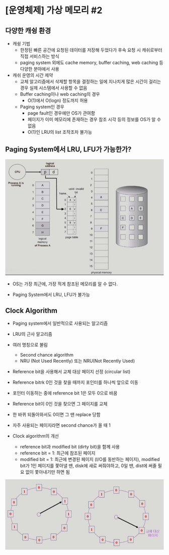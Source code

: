 # [운영체제] 가상 메모리 #2

## 다양한 캐슁 환경

- 캐슁 기법
    - 한정된 빠른 공간에 요청된 데이터를 저장해 두었다가 후속 요청 시 캐쉬로부터 직접 서비스하는 방식
    - paging system 외에도 cache memory, buffer caching, web caching 등 다양한 분야에서 사용
- 캐쉬 운영의 시간 제약
    - 교체 알고리즘에서 삭제할 항목을 결정하는 일에 지나치게 많은 시간이 걸리는 경우 실제 시스템에서 사용할 수 없음
    - Buffer caching이나 web caching의 경우
        - O(1)에서 O(logn) 정도까지 허용
    - Paging system인 경우
        - page fault인 경우에만 OS가 관여함
        - 페이지가 이미 메모리에 존재하는 경우 참조 시각 등의 정보를 OS가 알 수 없음
        - O(1)인 LRU의 list 조작조차 불가능

## Paging System에서 LRU, LFU가 가능한가?

![](../../assets/img/posts/운영체제/15-1.png)

- OS는 가장 최근에, 가장 적게 참조된 메모리를 알 수 없다.

- Paging System에서 LRU, LFU가 불가능

## Clock Algorithm

- Paging system에서 일반적으로 사용되는 알고리즘
- LRU의 근사 알고리즘
- 여러 명칭으로 불림
    - Second chance algorithm
    - NRU (Not Used Recently) 또는 NRU(Not Recently Used)
- Reference bit을 사용해서 교체 대상 페이지 선정 (circular list)
- Reference bitrk 0인 것을 찾을 때까지 포인터를 하나씩 앞으로 이동
- 포인터 이동하는 중에 reference bit 1은 모두 0으로 바꿈
- Reference bit이 0인 것을 찾으면 그 페이지를 교체
- 한 바퀴 되돌아와서도 0이면 그 땐 replace 당함
- 자주 사용되는 페이지라면 second chance가 올 때 1

- Clock algorithm의 개선
    - reference bit과 modified bit (dirty bit)을 함께 사용
    - reference bit = 1: 최근에 참조된 페이지
    - modified bit = 1: 최근에 변경된 페이지 (I/O를 동반하는 페이지), modified bit가 1인 페이지를 쫓아낼 땐, disk에 새로 써줘야하고, 0일 땐, dist에 써줄 필요 없이 쫓아내기만 하면 됨

![](../../assets/img/posts/운영체제/15-2.png)


